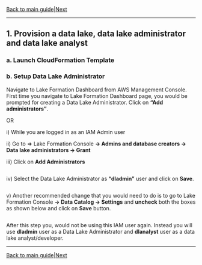 [Back to main guide](../README.md)|[Next](activity2.md)

____

## 1. Provision a data lake, data lake administrator and data lake analyst

### a. Launch CloudFormation Template


### b. Setup Data Lake Administrator
Navigate to Lake Formation Dashboard from AWS Management Console.
First time you navigate to Lake Formation Dashboard page, you would be prompted for creating a Data Lake Administrator. Click on **“Add administrators”**.

OR

i) While you are logged in as an IAM Admin user

ii) Go to => Lake Formation Console **→ Admins and database creators → Data lake administrators → Grant**

iii) Click on **Add Administrators**

<img>

iv) Select the Data Lake Administrator as **“dladmin”** user and click on **Save**.

<img>

v) Another recommended change that you would need to do is to go to Lake Formation Console **→ Data Catalog → Settings** and **uncheck** both the boxes as shown below and click on **Save** button.

<img>


After this step you, would not be using this IAM user again. Instead you will use **dladmin** user as a Data Lake Administrator and **dlanalyst** user as a data lake analyst/developer.

___

[Back to main guide](../README.md)|[Next](activity2.md)
